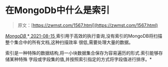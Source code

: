 <!--yml
category: 未分类
date: 0001-01-01 00:00:00
--->

# 在MongoDb中什么是索引

> 原文：[https://zwmst.com/1567.html](https://zwmst.com/1567.html)

   [ *MongoDB* ](https://zwmst.com/mongodb)*[ <time datetime="2021-08-15T15:29:02+08:00"> 2021-08-15 </time> ](https://zwmst.com/1567.html)  索引用于高效的执行查询,没有索引的MongoDB将扫描整个集合中的所有文档,这种扫描效率 很低,需要处理大量的数据。

索引是一种特殊的数据结构,将一小块数据集合保存为容易遍历的形式.索引能够存储某种特殊 字段或字段集的值,并按照索引指定的方式将字段值进行排序。*